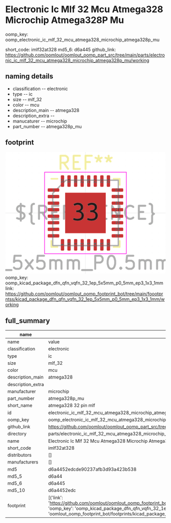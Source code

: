 # Electronic Ic Mlf 32 Mcu Atmega328 Microchip Atmega328P Mu
oomp_key: oomp_electronic_ic_mlf_32_mcu_atmega328_microchip_atmega328p_mu 


short_code: imlf32at328
md5_6: d6a445
github_link: https://github.com/oomlout/oomlout_oomp_part_src/tree/main/parts/electronic_ic_mlf_32_mcu_atmega328_microchip_atmega328p_mu/working
## naming details
* classification -- electronic
* type -- ic
* size -- mlf_32
* color -- mcu
* description_main -- atmega328
* description_extra -- 
* manucaturer -- microchip
* part_number -- atmega328p_mu




## footprint

![](footprint/0/working/working_600.png)  
oomp_key: oomp_kicad_package_dfn_qfn_vqfn_32_1ep_5x5mm_p0_5mm_ep3_1x3_1mm  
link: https://github.com/oomlout/oomlout_oomp_footprint_bot/tree/main/foootprntss/kicad_package_dfn_qfn_vqfn_32_1ep_5x5mm_p0_5mm_ep3_1x3_1mm/working  

## full_summary
| name | value | 
| --- | --- | 
| name | value | 
| classification | electronic | 
| type | ic | 
| size | mlf_32 | 
| color | mcu | 
| description_main | atmega328 | 
| description_extra |  | 
| manufacturer | microchip | 
| part_number | atmega328p_mu | 
| short_name | atmega328 32 pin mlf | 
| id | electronic_ic_mlf_32_mcu_atmega328_microchip_atmega328p_mu | 
| oomp_key | oomp_electronic_ic_mlf_32_mcu_atmega328_microchip_atmega328p_mu | 
| github_link | https://github.com/oomlout/oomlout_oomp_part_src/tree/main/parts/electronic_ic_mlf_32_mcu_atmega328_microchip_atmega328p_mu/working | 
| directory | parts/electronic_ic_mlf_32_mcu_atmega328_microchip_atmega328p_mu | 
| name | Electronic Ic Mlf 32 Mcu Atmega328 Microchip Atmega328P Mu | 
| short_code | imlf32at328 | 
| distributors | [] | 
| manufacturers | [] | 
| md5 | d6a4452edcde90237afb3d93a423b538 | 
| md5_5 | d6a44 | 
| md5_6 | d6a445 | 
| md5_10 | d6a4452edc | 
| footprint | [{'link': 'https://github.com/oomlout/oomlout_oomp_footprint_bot/tree/main/foootprntss/kicad_package_dfn_qfn_vqfn_32_1ep_5x5mm_p0_5mm_ep3_1x3_1mm', 'oomp_key': 'oomp_kicad_package_dfn_qfn_vqfn_32_1ep_5x5mm_p0_5mm_ep3_1x3_1mm', 'directory': 'oomlout_oomp_footprint_bot/footprints/kicad_package_dfn_qfn_vqfn_32_1ep_5x5mm_p0_5mm_ep3_1x3_1mm//working/working.kicad_mod'}] | 
